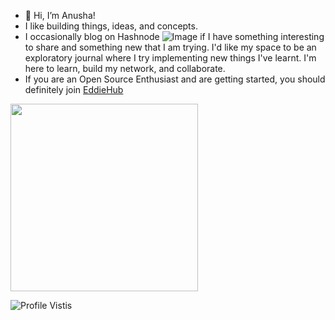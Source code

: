 - 👋 Hi, I’m Anusha!
- I like building things, ideas, and concepts.
- I occasionally blog on Hashnode ![Image](https://img.shields.io/badge/Hashnode-2962FF?style=for-the-badge&logo=hashnode&logoColor=white) if I have something interesting to share and something new that I am trying. I'd like my space to be an exploratory journal where I try implementing new things I've learnt. I'm here to learn, build my network, and collaborate.
- If you are an Open Source Enthusiast and are getting started, you should definitely join [EddieHub](https://github.com/EddieHubCommunity)

<img style="width:300px;height:300px" src="https://github-readme-stats.vercel.app/api/top-langs/?username=anushas-dev"/>

![Profile Vistis](https://gpvc.arturio.dev/anushas-dev)
